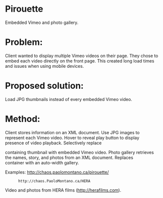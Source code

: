 Pirouette
========

Embedded Vimeo and photo gallery.

Problem:
======
Client wanted to display multiple Vimeo videos on their page. 
They chose to embed each video directly on the front page.
This created long load times and issues when using mobile devices.

Proposed solution:
======
Load JPG thumbnails instead of every embedded Vimeo video.

Method:
======
Client stores information on an XML document.
Use JPG images to represent each Vimeo video.
Hover to reveal play button to display presence of video playback.
Selectively replace <div> containing thumbnail with embedded Vimeo video.
Photo gallery retrieves the names, story, and photos from an XML document.
Replaces <div> container with an auto-width gallery.

Examples: http://chaos.paolomontano.ca/pirouette/

          http://chaos.PaoloMontano.ca/HERA

Video and photos from HERA films (http://herafilms.com).
